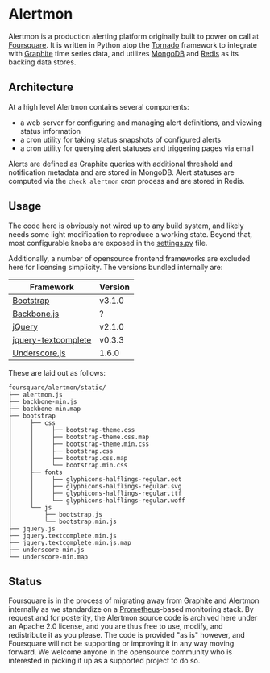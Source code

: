 # Alertmon

Alertmon is a production alerting platform originally built to power on call at
[Foursquare](https://foursquare.com/). It is written in Python atop the
[Tornado](https://www.tornadoweb.org/en/stable/) framework to integrate with
[Graphite](https://graphite.readthedocs.io/en/stable/) time series data, and utilizes
[MongoDB](https://www.mongodb.com/) and [Redis](https://redis.io/) as its backing data
stores.


## Architecture

At a high level Alertmon contains several components:

 - a web server for configuring and managing alert definitions, and viewing status
   information
 - a cron utility for taking status snapshots of configured alerts
 - a cron utility for querying alert statuses and triggering pages via email

Alerts are defined as Graphite queries with additional threshold and notification
metadata and are stored in MongoDB. Alert statuses are computed via the `check_alertmon`
cron process and are stored in Redis.


## Usage

The code here is obviously not wired up to any build system, and likely needs some light
modification to reproduce a working state. Beyond that, most configurable knobs are
exposed in the [settings.py](foursquare/alertmon/util/settings.py) file.

Additionally, a number of opensource frontend frameworks are excluded here for licensing
simplicity. The versions bundled internally are:

| Framework                                                                | Version |
| ------------------------------------------------------------------------ | ------- |
| [Bootstrap](https://getbootstrap.com/)                                   | v3.1.0  |
| [Backbone.js](https://backbonejs.org/)                                   | ?       |
| [jQuery](https://jquery.com/)                                            | v2.1.0  |
| [jquery-textcomplete](https://www.npmjs.com/package/jquery-textcomplete) | v0.3.3  |
| [Underscore.js](https://underscorejs.org/)                               | 1.6.0   |

These are laid out as follows:
```
foursquare/alertmon/static/
├── alertmon.js
├── backbone-min.js
├── backbone-min.map
├── bootstrap
│     ├── css
│     │     ├── bootstrap-theme.css
│     │     ├── bootstrap-theme.css.map
│     │     ├── bootstrap-theme.min.css
│     │     ├── bootstrap.css
│     │     ├── bootstrap.css.map
│     │     └── bootstrap.min.css
│     ├── fonts
│     │     ├── glyphicons-halflings-regular.eot
│     │     ├── glyphicons-halflings-regular.svg
│     │     ├── glyphicons-halflings-regular.ttf
│     │     └── glyphicons-halflings-regular.woff
│     └── js
│         ├── bootstrap.js
│         └── bootstrap.min.js
├── jquery.js
├── jquery.textcomplete.min.js
├── jquery.textcomplete.min.js.map
├── underscore-min.js
└── underscore-min.map
```

## Status

Foursquare is in the process of migrating away from Graphite and Alertmon internally as
we standardize on a [Prometheus](https://prometheus.io/)-based monitoring stack. By
request and for posterity, the Alertmon source code is archived here under an Apache 2.0
license, and you are thus free to use, modify, and redistribute it as you please. The
code is provided "as is" however, and Foursquare will not be supporting or improving it
in any way moving forward. We welcome anyone in the opensource community who is
interested in picking it up as a supported project to do so.
